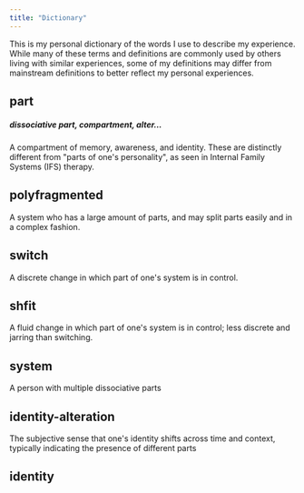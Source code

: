 ```yaml
---
title: "Dictionary"
---
```

This is my personal dictionary of the words I use to describe my experience. While many of these terms and definitions are commonly used by others living with similar experiences, some of my definitions may differ from mainstream definitions to better reflect my personal experiences.

## part
##### dissociative part, compartment, alter...
A compartment of memory, awareness, and identity. These are distinctly different from "parts of one's personality", as seen in Internal Family Systems (IFS) therapy. 

## polyfragmented
A system who has a large amount of parts, and may split parts easily and in a complex fashion.

## switch
A discrete change in which part of one's system is in control.

## shfit
A fluid change in which part of one's system is in control; less discrete and jarring than switching.

## system
A person with multiple dissociative parts

## identity-alteration
The subjective sense that one's identity shifts across time and context, typically indicating the presence of different parts

## identity



